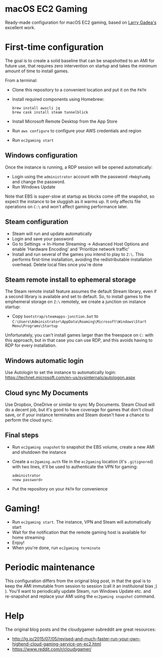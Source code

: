 # macOS EC2 Gaming

Ready-made configuration for macOS EC2 gaming, based on [Larry Gadea's](http://lg.io/) excellent work.

# First-time configuration

The goal is to create a solid baseline that can be snapshotted to an AMI for future use, that requires zero intervention on startup and takes the minimum amount of time to install games.

From a terminal:

- Clone this repository to a convenient location and put it on the `PATH`
- Install required components using Homebrew:

    ```
    brew install awscli jq
    brew cask install steam tunnelblick
    ```

- Install Microsoft Remote Desktop from the App Store
- Run `aws configure` to configure your AWS credentials and region
- Run `ec2gaming start`

## Windows configuration

Once the instance is running, a RDP session will be opened automatically:

- Login using the `administrator` account with the password `rRmbgYum8g` and change the password.
- Run Windows Update

Note that EBS is super-slow at startup as blocks come off the snapshot, so expect the instance to be sluggish as it warms up. It only affects file operations on `C:\` and won't affect gaming performance later.

## Steam configuration

- Steam will run and update automatically
- Login and save your password
- Go to Settings -> In-Home Streaming -> Advanced Host Options and enable 'Hardware Encoding' and 'Prioritize network traffic'
- Install and run several of the games you intend to play to `Z:\`. This performs first-time installation, avoiding the redistributable installation overhead. Delete local files once you're done

## Steam remote install to ephemeral storage

The Steam remote install feature assumes the default Stream library, even if a second library is available and set to default. So, to install games to the emphemeral storage on `Z:\` remotely, we create a junction on instance startup:

- Copy `bootstrap/steamapps-junction.bat` to `C:\Users\Administrator\AppData\Roaming\Microsoft\Windows\Start Menu\Programs\Startup`

Unfortunately, you can't install games larger than the freespace on `C:` with this approach, but in that case you can use RDP, and this avoids having to RDP for every installation.

## Windows automatic login

Use Autologin to set the instance to automatically login: https://technet.microsoft.com/en-us/sysinternals/autologon.aspx

## Cloud sync My Documents

Use Dropbox, OneDrive or similar to sync My Documents. Steam Cloud will do a decent job, but it's good to have coverage for games that don't cloud save, or if your instance terminates and Steam doesn't have a chance to perform the cloud sync.

## Final steps

- Run `ec2gaming snapshot` to snapshot the EBS volume, create a new AMI and shutdown the instance
- Create a `ec2gaming.auth` file in the `ec2gaming` location (it's `.gitignored`) with two lines, it'll be used to authenticate the VPN for gaming:

    ```
    administrator
    <new password>
    ```

- Put the repository on your `PATH` for convenience

# Gaming!

- Run `ec2gaming start`. The instance, VPN and Steam will automatically start
- Wait for the notification that the remote gaming host is available for home streaming
- Enjoy!
- When you're done, run `ec2gaming terminate`

# Periodic maintenance

This configuration differs from the original blog post, in that the goal is to keep the AMI immutable from session to session (call it an instituional bias ;) ). You'll want to periodically update Steam, run Windows Update etc. and re-snapshot and replace your AMI using the `ec2gaming snapshot` command.

# Help

The original blog posts and the cloudygamer subreddit are great resources:

- http://lg.io/2015/07/05/revised-and-much-faster-run-your-own-highend-cloud-gaming-service-on-ec2.html
- https://www.reddit.com/r/cloudygamer/
